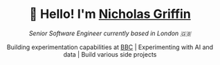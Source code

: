 <h1 align="center">
  👋 Hello! I'm <a href="https://nicholasgriffin.dev" target="_blank">Nicholas Griffin</a>
</h1>
<p align="center">
  <em>Senior Software Engineer currently based in London 🇬🇧</em>
</p>
<p align="center">
  Building experimentation capabilities at <a href="http://github.com/bbc">BBC</a> | Experimenting with AI and data | Build various side projects
</p>

